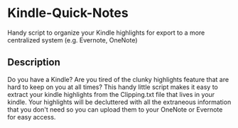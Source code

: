 # Kindle-Quick-Notes
Handy script to organize your Kindle highlights for export to a more centralized system (e.g. Evernote, OneNote)


## Description
Do you have a Kindle? Are you tired of the clunky highlights feature that are hard to keep on you at all times? This handy little script makes it easy to extract your kindle highlights from the Clipping.txt file that lives in your kindle. Your highlights will be decluttered with all the extraneous information that you don't need so you can upload them to your OneNote or Evernote for easy access.
